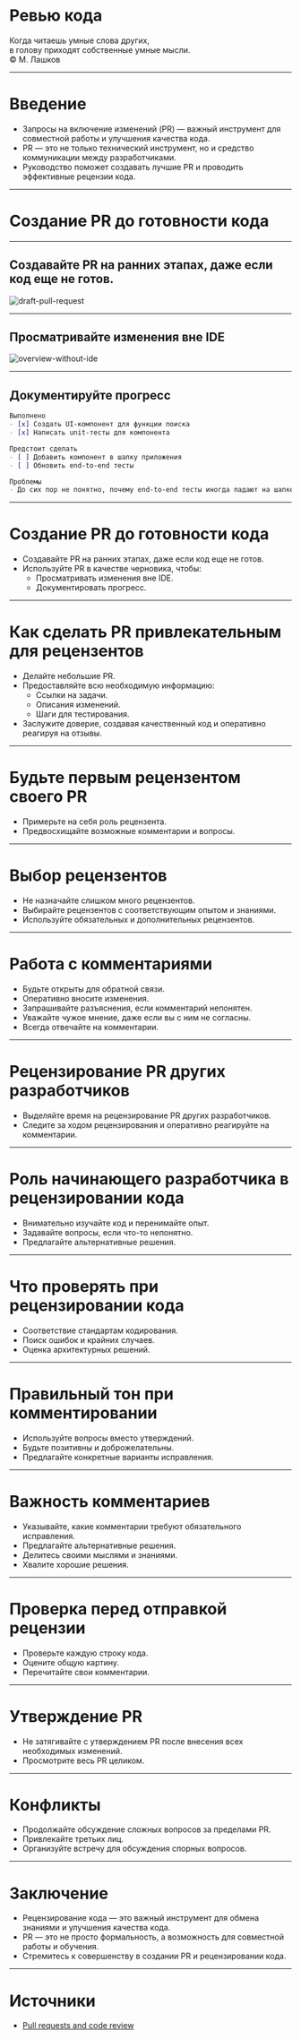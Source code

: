 # Ревью кода

Когда читаешь умные слова других,  
в голову приходят собственные умные мысли.  
© М. Лашков

---

# Введение

*   Запросы на включение изменений (PR) — важный инструмент для совместной работы и улучшения качества кода.
*   PR — это не только технический инструмент, но и средство коммуникации между разработчиками.
*   Руководство поможет создавать лучшие PR и проводить эффективные рецензии кода.

---

# Создание PR до готовности кода

---

## Создавайте PR на ранних этапах, даже если код еще не готов.

![draft-pull-request](/public/draft-pull-request.png)

---

## Просматривайте изменения вне IDE

![overview-without-ide](/public/overview-without-ide.png)

---

## Документируйте прогресс

```markdown
Выполнено
- [x] Создать UI-компонент для функции поиска
- [x] Написать unit-тесты для компонента

Предстоит сделать
- [ ] Добавить компонент в шапку приложения
- [ ] Обновить end-to-end тесты

Проблемы
- До сих пор не понятно, почему end-to-end тесты иногда падают на шапке приложения
```

---

# Создание PR до готовности кода

*   Создавайте PR на ранних этапах, даже если код еще не готов.
*   Используйте PR в качестве черновика, чтобы:
    *   Просматривать изменения вне IDE.
    *   Документировать прогресс.

---

# Как сделать PR привлекательным для рецензентов

*   Делайте небольшие PR.
*   Предоставляйте всю необходимую информацию:
    *   Ссылки на задачи.
    *   Описания изменений.
    *   Шаги для тестирования.
*   Заслужите доверие, создавая качественный код и оперативно реагируя на отзывы.

---

# Будьте первым рецензентом своего PR

*   Примерьте на себя роль рецензента.
*   Предвосхищайте возможные комментарии и вопросы.

---

# Выбор рецензентов

*   Не назначайте слишком много рецензентов.
*   Выбирайте рецензентов с соответствующим опытом и знаниями.
*   Используйте обязательных и дополнительных рецензентов.

---

# Работа с комментариями

*   Будьте открыты для обратной связи.
*   Оперативно вносите изменения.
*   Запрашивайте разъяснения, если комментарий непонятен.
*   Уважайте чужое мнение, даже если вы с ним не согласны.
*   Всегда отвечайте на комментарии.

---

# Рецензирование PR других разработчиков

*   Выделяйте время на рецензирование PR других разработчиков.
*   Следите за ходом рецензирования и оперативно реагируйте на комментарии.

---

# Роль начинающего разработчика в рецензировании кода

*   Внимательно изучайте код и перенимайте опыт.
*   Задавайте вопросы, если что-то непонятно.
*   Предлагайте альтернативные решения.

---

# Что проверять при рецензировании кода

*   Соответствие стандартам кодирования.
*   Поиск ошибок и крайних случаев.
*   Оценка архитектурных решений.

---

# Правильный тон при комментировании

*   Используйте вопросы вместо утверждений.
*   Будьте позитивны и доброжелательны.
*   Предлагайте конкретные варианты исправления.

---

# Важность комментариев

*   Указывайте, какие комментарии требуют обязательного исправления.
*   Предлагайте альтернативные решения.
*   Делитесь своими мыслями и знаниями.
*   Хвалите хорошие решения.

---

# Проверка перед отправкой рецензии

*   Проверьте каждую строку кода.
*   Оцените общую картину.
*   Перечитайте свои комментарии.

---

# Утверждение PR

*   Не затягивайте с утверждением PR после внесения всех необходимых изменений.
*   Просмотрите весь PR целиком.

---

# Конфликты

*   Продолжайте обсуждение сложных вопросов за пределами PR.
*   Привлекайте третьих лиц.
*   Организуйте встречу для обсуждения спорных вопросов.

---

# Заключение

*   Рецензирование кода — это важный инструмент для обмена знаниями и улучшения качества кода.
*   PR — это не просто формальность, а возможность для совместной работы и обучения.
*   Стремитесь к совершенству в создании PR и рецензировании кода.

---

# Источники

*   [Pull requests and code review](https://github.com/scastiel/book-pr/blob/main/manuscript.md)
